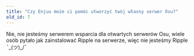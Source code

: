 ```yaml
---
title: "Czy Enjuu może ci pomóc utworzyć twój własny serwer Osu?"
old_id: 7
---
```

Nie, nie jesteśmy serwerem wsparcia dla otwartych serwerów Osu, wiele osób pytało jak zainstalować Ripple na serwerze, więc nie jesteśmy Ripple ¯\_(ツ)_/¯